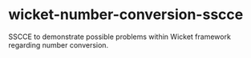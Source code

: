 # wicket-number-conversion-sscce
SSCCE to demonstrate possible problems within Wicket framework regarding number conversion.
